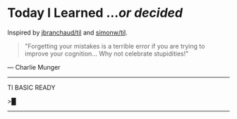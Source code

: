 # Today I Learned …_or decided_

Inspired by [jbranchaud/til](https://github.com/jbranchaud/til) and [simonw/til](https://github.com/simonw/til).

> "Forgetting your mistakes is a terrible error if you are trying to improve your cognition… Why not celebrate stupidities!" 

— Charlie Munger

---

TI BASIC READY

&gt;█

---

